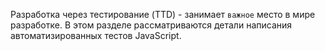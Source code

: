 Разработка через тестирование (TTD) - занимает `важное` место в мире разработке. В этом разделе рассматриваются детали написания автоматизированных тестов JavaScript.
